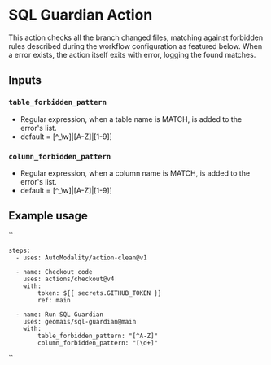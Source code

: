 # SQL Guardian Action

This action checks all the branch changed files, matching against forbidden rules described during the workflow configuration as featured below. When a error exists, the action itself exits with error, logging the found matches.

## Inputs

### `table_forbidden_pattern`

- Regular expression, when a table name is MATCH, is added to the error's list.
- default = [^_\w]|[A-Z]|[1-9]]

### `column_forbidden_pattern`

- Regular expression, when a column name is MATCH, is added to the error's list.
- default = [^_\w]|[A-Z]|[1-9]]

## Example usage

``

    steps:
      - uses: AutoModality/action-clean@v1

      - name: Checkout code
        uses: actions/checkout@v4
        with:
            token: ${{ secrets.GITHUB_TOKEN }}
            ref: main

      - name: Run SQL Guardian
        uses: geomais/sql-guardian@main
        with:
            table_forbidden_pattern: "[^A-Z]"
            column_forbidden_pattern: "[\d+]"
          
``
